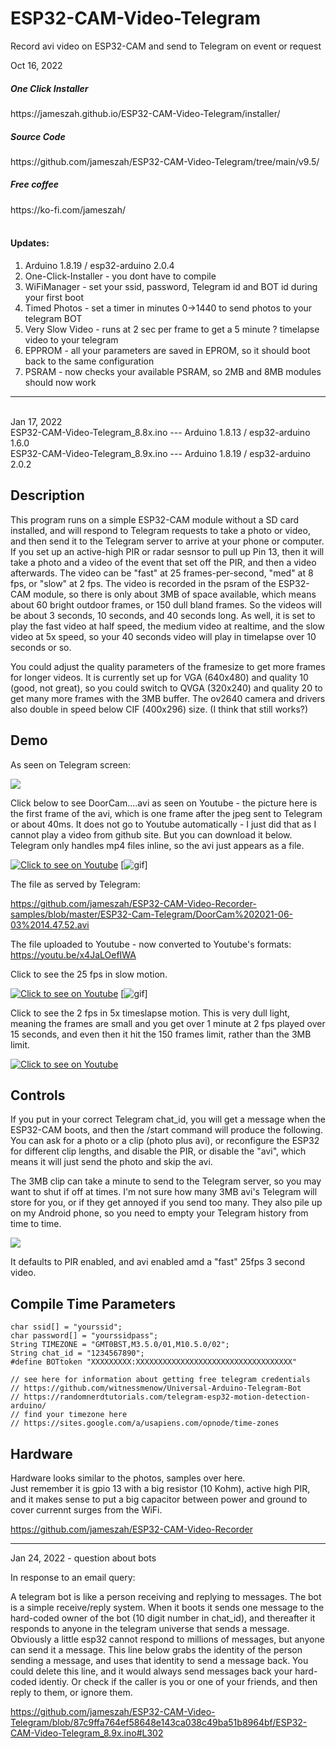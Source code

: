 # ESP32-CAM-Video-Telegram
Record avi video on ESP32-CAM and send to Telegram on event or request

Oct 16, 2022

<h5>One Click Installer</h5>
https://jameszah.github.io/ESP32-CAM-Video-Telegram/installer/
<h5>Source Code</h5>
https://github.com/jameszah/ESP32-CAM-Video-Telegram/tree/main/v9.5/
<h5>Free coffee</h5> 
https://ko-fi.com/jameszah/
<br/>
<br/>
                    
<h4>Updates:</h4>

1.  Arduino 1.8.19 / esp32-arduino 2.0.4
2.  One-Click-Installer - you dont have to compile
3.  WiFiManager - set your ssid, password, Telegram id and BOT id during your first boot
4.  Timed Photos - set a timer in minutes 0->1440 to send photos to your telegram BOT
5.  Very Slow Video - runs at 2 sec per frame to get a 5 minute ? timelapse video to your telegram
6.  EPPROM - all your parameters are saved in EPROM, so it should boot back to the same configuration
7.  PSRAM - now checks your available PSRAM, so 2MB and 8MB modules should now work

--------------
<br/>
Jan 17, 2022  
<br/>  
ESP32-CAM-Video-Telegram_8.8x.ino --- Arduino 1.8.13 / esp32-arduino 1.6.0    <br/>   
ESP32-CAM-Video-Telegram_8.9x.ino --- Arduino 1.8.19 / esp32-arduino 2.0.2    <br/>     


<h2> Description </h2>

This program runs on a simple ESP32-CAM module without a SD card installed, and will respond to Telegram requests to take a photo or video, and then send it to the Telegram server to arrive at your phone or computer.  If you set up an active-high PIR or radar sesnsor to pull up Pin 13, then it will take a photo and a video of the event that set off the PIR, and then a video afterwards.  The video can be "fast" at 25 frames-per-second, "med" at 8 fps, or "slow" at 2 fps.  The video is recorded in the psram of the ESP32-CAM module, so there is only about 3MB of space available, which means about 60 bright outdoor frames, or 150 dull bland frames.  So the videos will be about 3 seconds, 10 seconds, and 40 seconds long.  As well, it is set to play the fast video at half speed, the medium video at realtime, and the slow video at 5x speed, so your 40 seconds video will play in timelapse over 10 seconds or so.  

You could adjust the quality parameters of the framesize to get more frames for longer videos.  It is currently set up for VGA (640x480) and quality 10 (good, not great), so you could switch to QVGA (320x240) and quality 20 to get many more frames with the 3MB buffer.  The ov2640 camera and drivers also double in speed below CIF (400x296) size.  (I think that still works?)

<h2> Demo </h2>

As seen on Telegram screen: <br>

<img src="./magpie.jpg">

Click below to see DoorCam....avi as seen on Youtube - the picture here is the first frame of the avi, which is one frame after the jpeg sent to Telegram or about 40ms.  It does not go to Youtube automatically - I just did that as I cannot play a video from github site.  But you can download it below.  Telegram only handles mp4 files inline, so the avi just appears as a file.

[![Click to see on Youtube](http://img.youtube.com/vi/x4JaLOefIWA/hqdefault.jpg)](http://www.youtube.com/watch?v=x4JaLOefIWA "Magpie from Youtube")
[![gif](https://media.giphy.com/media/Cm9930ondKHQihs1Zi/giphy.gif)]

The file as served by Telegram:<br>

https://github.com/jameszah/ESP32-CAM-Video-Recorder-samples/blob/master/ESP32-Cam-Telegram/DoorCam%202021-06-03%2014.47.52.avi
  
The file uploaded to Youtube - now converted to Youtube's formats:  
https://youtu.be/x4JaLOefIWA

Click to see the 25 fps in slow motion.<br>

[![Click to see on Youtube](http://img.youtube.com/vi/KBXaL-kRRFI/hqdefault.jpg)](http://www.youtube.com/watch?v=KBXaL-kRRFI "Robin from Youtube")
[![gif](https://media.giphy.com/media/xbRQQ1TvP1jWQHC2JV/giphy.gif)]

Click to see the 2 fps in 5x timeslapse motion.  This is very dull light, meaning the frames are small and you get over 1 minute at 2 fps played over 15 seconds, and even then it hit the 150 frames limit, rather than the 3MB limit.<br>

[![Click to see on Youtube](http://img.youtube.com/vi/Y0s_3u5maDU/hqdefault.jpg)](http://www.youtube.com/watch?v=Y0s_3u5maDU "Dull Timelapse")


<h2> Controls </h2>


If you put in your correct Telegram chat_id, you will get a message when the ESP32-CAM boots, and then the /start command will produce the following.  
You can ask for a photo or a clip (photo plus avi), or reconfigure the ESP32 for different clip lengths, and disable the PIR, or disable the "avi", which means it will just send the photo and skip the avi.

The 3MB clip can take a minute to send to the Telegram server, so you may want to shut if off at times.  I'm not sure how many 3MB avi's Telegram will store for you, or if they get annoyed if you send too many.  They also pile up on my Android phone, so you need to empty your Telegram history from time to time.

<img src="./telegram.jpg">

It defaults to PIR enabled, and avi enabled amd a "fast" 25fps 3 second video.

<h2> Compile Time Parameters </h2>

```
char ssid[] = "yourssid";         
char password[] = "yourssidpass"; 
String TIMEZONE = "GMT0BST,M3.5.0/01,M10.5.0/02";  
String chat_id = "1234567890";
#define BOTtoken "XXXXXXXXX:XXXXXXXXXXXXXXXXXXXXXXXXXXXXXXXXXXX" 

// see here for information about getting free telegram credentials
// https://github.com/witnessmenow/Universal-Arduino-Telegram-Bot
// https://randomnerdtutorials.com/telegram-esp32-motion-detection-arduino/
// find your timezone here 
// https://sites.google.com/a/usapiens.com/opnode/time-zones  
```

<h2> Hardware </h2>

Hardware looks similar to the photos, samples over here.  
Just remember it is gpio 13 with a big resistor (10 Kohm), active high PIR, and it makes sense to put a big capacitor between power and ground to cover currennt surges from the WiFi.

https://github.com/jameszah/ESP32-CAM-Video-Recorder

---

Jan 24, 2022 - question about bots

In response to an email query:  

A telegram bot is like a person receiving and replying to messages.  The bot is a simple receive/reply system.  When it boots it sends one message to the hard-coded owner of the bot (10 digit number in chat_id), and thereafter it responds to anyone in the telegram universe that sends a message.  Obviously a little esp32 cannot respond to millions of messages, but anyone can send it a message.  This line below grabs the identity of the person sending a message, and uses that identity to send a message back.  You could delete this line, and it would always send messages back your hard-coded identiy.  Or check if the caller is you or one of your friends, and then reply to them, or ignore them.

https://github.com/jameszah/ESP32-CAM-Video-Telegram/blob/87c9ffa764ef58648e143ca038c49ba51b8964bf/ESP32-CAM-Video-Telegram_8.9x.ino#L302


